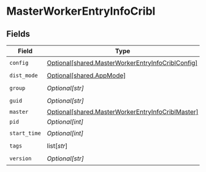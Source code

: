 # MasterWorkerEntryInfoCribl


## Fields

| Field                                                                                                            | Type                                                                                                             | Required                                                                                                         | Description                                                                                                      |
| ---------------------------------------------------------------------------------------------------------------- | ---------------------------------------------------------------------------------------------------------------- | ---------------------------------------------------------------------------------------------------------------- | ---------------------------------------------------------------------------------------------------------------- |
| `config`                                                                                                         | [Optional[shared.MasterWorkerEntryInfoCriblConfig]](undefined/models/shared/masterworkerentryinfocriblconfig.md) | :heavy_check_mark:                                                                                               | N/A                                                                                                              |
| `dist_mode`                                                                                                      | [Optional[shared.AppMode]](undefined/models/shared/appmode.md)                                                   | :heavy_check_mark:                                                                                               | N/A                                                                                                              |
| `group`                                                                                                          | *Optional[str]*                                                                                                  | :heavy_check_mark:                                                                                               | N/A                                                                                                              |
| `guid`                                                                                                           | *Optional[str]*                                                                                                  | :heavy_check_mark:                                                                                               | N/A                                                                                                              |
| `master`                                                                                                         | [Optional[shared.MasterWorkerEntryInfoCriblMaster]](undefined/models/shared/masterworkerentryinfocriblmaster.md) | :heavy_minus_sign:                                                                                               | N/A                                                                                                              |
| `pid`                                                                                                            | *Optional[int]*                                                                                                  | :heavy_minus_sign:                                                                                               | N/A                                                                                                              |
| `start_time`                                                                                                     | *Optional[int]*                                                                                                  | :heavy_check_mark:                                                                                               | N/A                                                                                                              |
| `tags`                                                                                                           | list[*str*]                                                                                                      | :heavy_check_mark:                                                                                               | N/A                                                                                                              |
| `version`                                                                                                        | *Optional[str]*                                                                                                  | :heavy_check_mark:                                                                                               | N/A                                                                                                              |